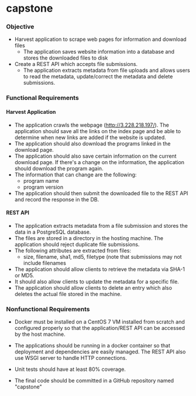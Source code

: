 # capstone
### Objective
* Harvest application to scrape web pages for information and download files
     * The application saves website information into a database and stores the downloaded files to disk
* Create a REST API which accepts file submissions.
     * The application extracts metadata from file uploads and allows users to read the metadata, update/correct the metadata and delete submissions.

### Functional Requirements

#### Harvest Application
 
* The application crawls the webpage (http://3.228.218.197/). The application should save all the links on the index page and be able to determine when new links are added if the website is updated.
* The application should also download the programs linked in the download page.
* The application should also save certain information on the current download page. If there's a change on the information, the application should download the program again.
* The information that can change are the following:
  * program name
  * program version
* The application should then submit the downloaded file to the REST API and record the response in the DB.
 
#### REST API
 
* The application extracts metadata from a file submission and stores the data in a PostgreSQL database.
* The files are stored in a directory in the hosting machine. The application should reject duplicate file submissions.
* The following attributes are extracted from files:
  - size, filename, sha1, md5, filetype (note that submissions may not include filenames
* The application should allow clients to retrieve the metadata via SHA-1 or MD5.
* It should also allow clients to update the metadata for a specific file.
* The application should allow clients to delete an entry which also deletes the actual file stored in the machine.

### Nonfunctional Requirements
* Docker must be installed on a CentOS 7 VM installed from scratch and configured properly so that the application/REST API can be accessed by the host machine.

* The applications should be running in a docker container so that deployment and dependencies are easily managed. The REST API also use WSGI server to handle HTTP connections.

* Unit tests should have at least 80% coverage.

* The final code should be committed in a GitHub repository named "capstone"
